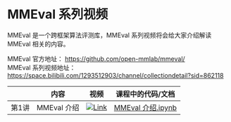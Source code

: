 # MMEval 系列视频

MMEval 是一个跨框架算法评测库，MMEval 系列视频将会给大家介绍解读 MMEval 相关的内容。

MMEval 官方地址： https://github.com/open-mmlab/mmeval/  
MMEval 系列视频地址： https://space.bilibili.com/1293512903/channel/collectiondetail?sid=862118

|       |     内容     |                                                                          视频                                                                          |                               课程中的代码/文档                               |
| :---: | :----------: | :----------------------------------------------------------------------------------------------------------------------------------------------------: | :---------------------------------------------------------------------------: |
| 第1讲 | MMEval 介绍 | [![Link](https://i2.hdslb.com/bfs/archive/217f64c134a748ebbebc0d2cc0b4ff03f786ec78.jpg@112w_63h_1c.webp)](https://www.bilibili.com/video/BV1m24y127Db) | [MMEval 介绍.ipynb](codes/MMEval_tutorials/MMEval介绍.ipynb) |
